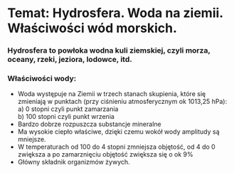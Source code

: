 # Temat: Hydrosfera. Woda na ziemii. Właściwości wód morskich.
### Hydrosfera to powłoka wodna kuli ziemskiej, czyli morza, oceany, rzeki, jeziora, lodowce, itd.
### Właściwości wody:
- Woda występuje na Ziemii w trzech stanach skupienia, które się zmieniają w punktach (przy ciśnieniu atmosferycznym ok 1013,25 hPa):  
a) 0 stopni czyli punkt zamarzania  
b) 100 stopni czyli punkt wrzenia  
- Bardzo dobrze rozpuszcza substancje mineralne
- Ma wysokie ciepło właściwe, dzięki czemu wokół wody amplitudy są mniejsze.
- W temperaturach od 100 do 4 stopni zmniejsza objętość, od 4 do 0 zwiększa a po zamarznięciu objętość zwiększa się o ok 9%
- Główny składnik organizmów żywych. 
